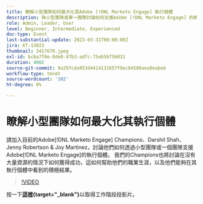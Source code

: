```yaml
---
title: 瞭解小型團隊如何最大化其Adobe [!DNL Marketo Engage] 執行個體
description: 與小型團隊或單一團隊討論如何支援Adobe [!DNL Marketo Engage] 的執行個體。
role: Admin, Leader, User
level: Beginner, Intermediate, Experienced
doc-type: Event
last-substantial-update: 2023-03-31T00:00:00Z
jira: KT-13023
thumbnail: 3417670.jpeg
exl-id: bcba7f0e-8de0-47b3-adfc-75eb5b756031
duration: 4002
source-git-commit: 9a297cda953d4414131657f9ac84580aea0eabeb
workflow-type: tm+mt
source-wordcount: '102'
ht-degree: 0%

---
```


# 瞭解小型團隊如何最大化其執行個體

請加入目前的Adobe[!DNL Marketo Engage] Champions、Darshil Shah、Jenny Robertson &amp; Joy Martinez，討論他們如何透過小型團隊或一個團隊支援Adobe[!DNL Marketo Engage]的執行個體。 我們的Champions也將討論在沒有大量資源的情況下如何獲得成功，這如何幫助他們的職業生涯，以及他們能夠在其執行個體中看到的積極結果。

>[!VIDEO](https://video.tv.adobe.com/v/3417670/?quality=12&learn=on)

按一下&#x200B;**[這裡](assets/small-team-instance.pdf){target="_blank"}**&#x200B;以取得工作階段投影片。

